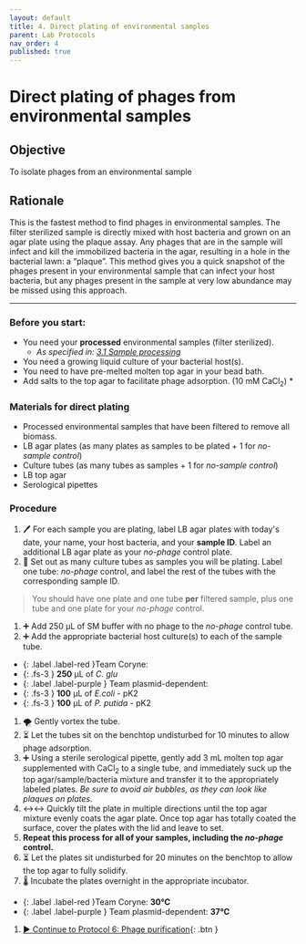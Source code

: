 ```yaml
---
layout: default
title: 4. Direct plating of environmental samples
parent: Lab Protocols
nav_order: 4
published: true
---
```


# Direct plating of phages from environmental samples

## Objective
To isolate phages from an environmental sample

## Rationale
This is the fastest method to find phages in environmental samples. The filter sterilized sample is directly mixed with host bacteria and grown on an agar plate using the plaque assay. Any phages that are in the sample will infect and kill the immobilized bacteria in the agar, resulting in a hole in the bacterial lawn: a “plaque”. This method gives you a quick snapshot of the phages present in your environmental sample that can infect your host bacteria, but any phages present in the sample at very low abundance may be missed using this approach.

---

### Before you start:
- You need your **processed** environmental samples (filter sterilized).
    + _As specified in:_ [_3.1 Sample processing_](./protocol_03-sampling.html#sample-processing)
- You need a growing liquid culture of your bacterial host(s).
- You need to have pre-melted molten top agar in your bead bath.
- Add salts to the top agar to facilitate phage adsorption. (10 mM CaCl<sub>2</sub>) *

### Materials for direct plating
- Processed environmental samples that have been filtered to remove all biomass.
- LB agar plates (as many plates as samples to be plated + 1 for _no-sample control_)
- Culture tubes (as many tubes as samples + 1 for _no-sample control_)
- LB top agar
- Serological pipettes

### Procedure
1. 🖊️ For each sample you are plating, label LB agar plates with today's date, your name, your host bacteria, and your **sample ID**. Label an additional LB agar plate as your _no-phage_ control plate.
1. 🧪 Set out as many culture tubes as samples you will be plating. Label one tube: _no-phage_ control, and label the rest of the tubes with the corresponding sample ID.
> You should have one plate and one tube **per** filtered sample, plus one tube and one plate for your _no-phage_ control.
1. ➕ Add 250 µL of SM buffer with no phage to the _no-phage_ control tube.
1. ➕ Add the appropriate bacterial host culture(s) to each of the sample tube.
- {: .label .label-red }Team Coryne:
- {: .fs-3 } **250** µL of _C. glu_
- {: .label .label-purple } Team plasmid-dependent: 
- {: .fs-3 } **100** µL of _E.coli_ - pK2
- {: .fs-3 } **100** µL of _P. putida_ - pK2
1. 🌪 Gently vortex the tube.
1. ⏳ Let the tubes sit on the benchtop undisturbed for 10 minutes to allow phage adsorption.
1. ➕ Using a sterile serological pipette, gently add 3 mL molten top agar supplemented with CaCl<sub>2</sub> to a single tube, and immediately suck up the top agar/sample/bacteria mixture and transfer it to the appropriately labeled plates. _Be sure to avoid air bubbles, as they can look like plaques on plates._
1. ↔️↔️ Quickly tilt the plate in multiple directions until the top agar mixture evenly coats the agar plate. Once top agar has totally coated the surface, cover the plates with the lid and leave to set.
1. **Repeat this process for all of your samples, including the _no-phage_ control.**
1. ⏳ Let the plates sit undisturbed for 20 minutes on the benchtop to allow the top agar to fully solidify.
1. 🌡️ Incubate the plates overnight in the appropriate incubator.
- {: .label .label-red }Team Coryne: **30℃**
- {: .label .label-purple } Team plasmid-dependent: **37℃**
1. [▶ Continue to Protocol 6: Phage purification](./protocol_06-purification.html){: .btn }